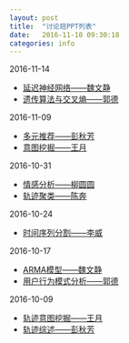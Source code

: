 ```yaml
---
layout: post
title:  "讨论班PPT列表"
date:   2016-11-10 09:30:18
categories: info
---
```


<div>2016-11-14
	<ul>
		<li><a href ="{{site.url}}/files/2016-11-14-1.pdf">延迟神经网络——魏文静</a></li>
		<li><a href ="{{site.url}}/files/2016-11-14-2.pdf">遗传算法与交叉熵——郭德</a></li>
	</ul>
</div>

<div>2016-11-09
	<ul>
		<li><a href ="{{site.url}}/files/2016-11-09-1.pptx">多元推荐——彭秋芳</a></li>
		<li><a href ="{{site.url}}/files/2016-11-09-2.pdf">意图挖掘——王月</a></li>
	</ul>
</div>

<div>2016-10-31
	<ul>
		<li><a href ="{{site.url}}/files/2016-10-31-1.pptx">情感分析——柳圆圆</a></li>
		<li><a href ="{{site.url}}/files/2016-10-31-2.pptx">轨迹聚类——陈奔</a></li>
	</ul>
</div>

<div>2016-10-24
	<ul>
		<li><a href ="{{site.url}}/files/2016-10-24-1.ppt">时间序列分割——李威</a></li>
	</ul>
</div>

<div>2016-10-17
	<ul>
		<li><a href ="{{site.url}}/files/2016-10-17-1.pdf">ARMA模型——魏文静</a></li>
		<li><a href ="{{site.url}}/files/2016-10-17-2.pptx">用户行为模式分析——郭德</a></li>
	</ul>
</div>

<div>2016-10-09
	<ul>
		<li><a href ="{{site.url}}/files/2016-10-09-1.pptx">轨迹意图挖掘——王月</a></li>
		<li><a href ="{{site.url}}/files/2016-10-09-2.pptx">轨迹综述——彭秋芳</a></li>
	</ul>
</div>
